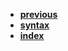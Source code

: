 * [**previous**](/docs/Backup)
* [**syntax**](/docs/Backup/rust/syntax)
* [**index**](/docs/Backup/rust/index.md)
